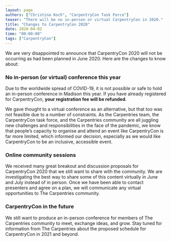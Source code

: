 ```yaml
---
layout: page
authors: ["Christina Koch", "CarpentryCon Task Force"]
teaser: "There will be no in-person or virtual CarpentryCon in 2020."
title: "Changes to CarpentryCon 2020"
date: 2020-04-02
time: "00:00:00"
tags: ["CarpentryCon"]
---
```


We are very disappointed to announce that CarpentryCon 2020 will not be occurring as had been planned in June 2020. Here are the changes to know about: 

### No in-person (or virtual) conference this year

Due to the worldwide spread of COVID-19, it is not possible or safe to hold an in-person conference in Madison this year. If you have already registered for CarpentryCon, **your registration fee will be refunded**. 

We gave thought to a virtual conference as an alternative, but that too was not feasible due to a number of constraints. As the Carpentries team, the CarpentryCon task force, and the Carpentries community are all juggling new challenges and responsibilities in the face of the pandemic, we know that people’s capacity to organise and attend an event like CarpentryCon is far more limited, which informed our decision, especially as we would like CarpentryCon to be an inclusive, accessible event. 

### Online community sessions

We received many great breakout and discussion proposals for CarpentryCon 2020 that we still want to share with the community. We are investigating the best way to share some of this content virtually in June and July  instead of in person. Once we have been able to contact presenters and agree on a plan, we will communicate any virtual opportunities to The Carpentries community. 

### CarpentryCon in the future

We still want to produce an in-person conference for members of The Carpentries community to meet, exchange ideas, and grow. Stay tuned for information from The Carpentries about the proposed schedule for CarpentryCon in 2021 and beyond. 
